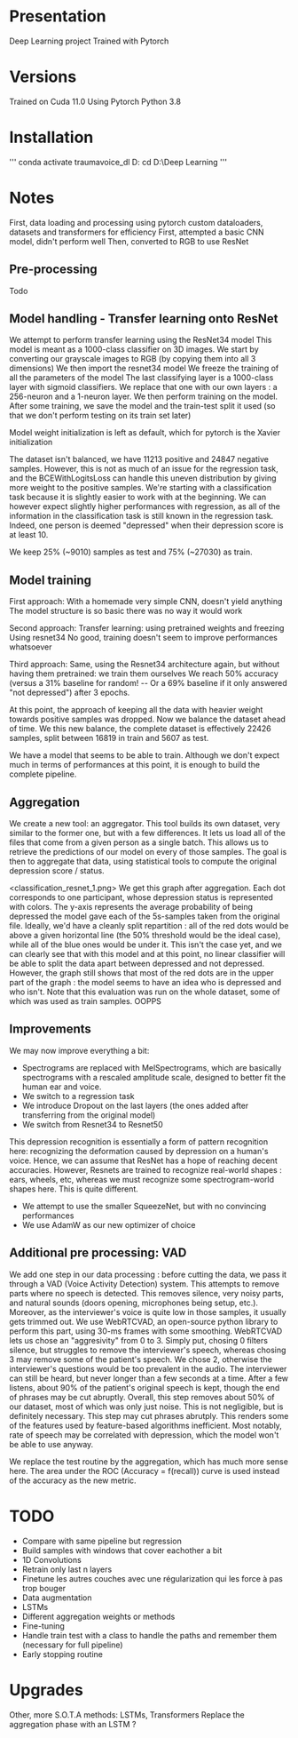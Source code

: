 # Presentation
Deep Learning project
Trained with Pytorch

# Versions
Trained on Cuda 11.0
Using Pytorch
Python 3.8

# Installation
'''
conda activate traumavoice_dl
D:
cd D:\Deep Learning
'''

# Notes
First, data loading and processing using pytorch custom dataloaders, datasets and transformers for efficiency
First, attempted a basic CNN model, didn't perform well
Then, converted to RGB to use ResNet

## Pre-processing
Todo

## Model handling - Transfer learning onto ResNet
We attempt to perform transfer learning using the ResNet34 model
This model is meant as a 1000-class classifier on 3D images.
We start by converting our grayscale images to RGB (by copying them into all 3 dimensions)
We then import the resnet34 model
We freeze the training of all the parameters of the model
The last classifying layer is a 1000-class layer with sigmoid classifiers. We replace that one with our own layers : a 256-neuron and a 1-neuron layer.
We then perform training on the model.
After some training, we save the model and the train-test split it used (so that we don't perform testing on its train set later)

Model weight initialization is left as default, which for pytorch is the Xavier initialization

The dataset isn't balanced, we have 11213 positive and 24847 negative samples. However, this is not as much of an issue for the regression task, and the BCEWithLogitsLoss can handle this uneven distribution by giving more weight to the positive samples. We're starting with a classification task because it is slightly easier to work with at the beginning. We can however expect slightly higher performances with regression, as all of the information in the classification task is still known in the regression task. Indeed, one person is deemed "depressed" when their depression score is at least 10.

We keep 25% (~9010) samples as test and 75% (~27030) as train.

## Model training

First approach:
    With a homemade very simple CNN, doesn't yield anything
    The model structure is so basic there was no way it would work

Second approach:
    Transfer learning: using pretrained weights and freezing 
    Using resnet34
    No good, training doesn't seem to improve performances whatsoever

Third approach:
    Same, using the Resnet34 architecture again, but without having them pretrained: we train them ourselves
    We reach 50% accuracy (versus a 31% baseline for random! -- Or a 69% baseline if it only answered "not depressed") after 3 epochs.

At this point, the approach of keeping all the data with heavier weight towards positive samples was dropped. Now we balance the dataset ahead of time.
We this new balance, the complete dataset is effectively 22426 samples, split between 16819 in train and 5607 as test.

We have a model that seems to be able to train. Although we don't expect much in terms of performances at this point, it is enough to build the complete pipeline.


## Aggregation
We create a new tool: an aggregator. This tool builds its own dataset, very similar to the former one, but with a few differences. It lets us load all of the files that come from a given person as a single batch. This allows us to retrieve the predictions of our model on every of those samples. The goal is then to aggregate that data, using statistical tools to compute the original depression score / status.

<classification_resnet_1.png>
We get this graph after aggregation. Each dot corresponds to one participant, whose depression status is represented with colors. The y-axis represents the average probability of being depressed the model gave each of the 5s-samples taken from the original file.
Ideally, we'd have a cleanly split repartition : all of the red dots would be above a given horizontal line (the 50% threshold would be the ideal case), while all of the blue ones would be under it. 
This isn't the case yet, and we can clearly see that with this model and at this point, no linear classifier will be able to split the data apart between depressed and not depressed. However, the graph still shows that most of the red dots are in the upper part of the graph : the model seems to have an idea who is depressed and who isn't.
Note that this evaluation was run on the whole dataset, some of which was used as train samples. OOPPS

## Improvements
We may now improve everything a bit:
- Spectrograms are replaced with MelSpectrograms, which are basically spectrograms with a rescaled amplitude scale, designed to better fit the human ear and voice.
- We switch to a regression task
- We introduce Dropout on the last layers (the ones added after transferring from the original model)
- We switch from Resnet34 to Resnet50

This depression recognition is essentially a form of pattern recognition here: recognizing the deformation caused by depression on a human's voice. Hence, we can assume that ResNet has a hope of reaching decent accuracies. However, Resnets are trained to recognize real-world shapes : ears, wheels, etc, whereas we must recognize some spectrogram-world shapes here. This is quite different.

- We attempt to use the smaller SqueezeNet, but with no convincing performances
- We use AdamW as our new optimizer of choice

## Additional pre processing: VAD
We add one step in our data processing : before cutting the data, we pass it through a VAD (Voice Activity Detection) system. This attempts to remove parts where no speech is detected. This removes silence, very noisy parts, and natural sounds (doors opening, microphones being setup, etc.). Moreover, as the interviewer's voice is quite low in those samples, it usually gets trimmed out.
We use WebRTCVAD, an open-source python library to perform this part, using 30-ms frames with some smoothing. WebRTCVAD lets us chose an "aggresivity" from 0 to 3. Simply put, chosing 0 filters silence, but struggles to remove the interviewer's speech, whereas chosing 3 may remove some of the patient's speech. We chose 2, otherwise the interviewer's questions would be too prevalent in the audio. The interviewer can still be heard, but never longer than a few seconds at a time. After a few listens, about 90% of the patient's original speech is kept, though the end of phrases may be cut abruptly. 
Overall, this step removes about 50% of our dataset, most of which was only just noise. This is not negligible, but is definitely necessary.
This step may cut phrases abrutply. This renders some of the features used by feature-based algorithms inefficient. Most notably, rate of speech may be correlated with depression, which the model won't be able to use anyway.

We replace the test routine by the aggregation, which has much more sense here.
The area under the ROC (Accuracy = f(recall)) curve is used instead of the accuracy as the new metric.
# TODO
- Compare with same pipeline but regression
- Build samples with windows that cover eachother a bit
- 1D Convolutions
- Retrain only last n layers
- Finetune les autres couches avec une régularization qui les force à pas trop bouger
- Data augmentation
- LSTMs
- Different aggregation weights or methods
- Fine-tuning
- Handle train test with a class to handle the paths and remember them (necessary for full pipeline)
- Early stopping routine


# Upgrades
Other, more S.O.T.A methods: LSTMs, Transformers
Replace the aggregation phase with an LSTM ?
